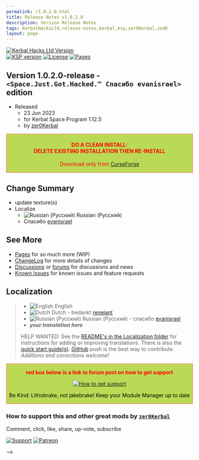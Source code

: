 ```yaml
---
permalink: /1.0.2.0.html
title: Release Notes v1.0.2.0
description: Version Release Notes
tags: KerbalHacksLtd,release-notes,kerbal,ksp,zer0Kerbal,zedK
layout: page
---
```

<!-- ReleaseLayout.md v1.0.2.0
Kerbal Hacks Ltd (KHL)
created: 13 Aug 2022
updated: 23 Jun 2023 

TEMPLATE: ReleaseLayout.md v1.3.7.0
created: 11 Aug 2018
updated: 29 May 2023 -->
[![Kerbal Hacks Ltd Version][MOD:shd]][CURSFG:url]  
[![KSP version][KSP:shd]][KSP:url] [![License][LIC:shd]][LIC:url] [![Pages][SHD:pgs]][pages]

## Version 1.0.2.0-release - `<Space.Just.Got.Hacked.™ Спасибо evanisrael>` edition

* Released
  * 23 Jun 2023
  * for Kerbal Space Program 1.12.5
  * by [zer0Kerbal](https://github.com/zer0Kerbal)

<div style="border:0.5px solid Tomato; background-color: #bada55; color: #FF0000; text-align:center"><h4><b>DO A CLEAN INSTALL:</br> DELETE EXISTING INSTALLATION THEN RE-INSTALL</b></h4><p>Download only from <a href="https://www.curseforge.com/kerbal/ksp-mods/KerbalHacksLtd/files">CurseForge</a></p></div>

## Change Summary

* update texture(s)
* Localize
  * ![Russian (Русский)](https://raw.githubusercontent.com/zer0Kerbal/zer0Kerbal/master/img/RU.png) Russian (Русский)
  * Спасибо [evanisrael](https://github/evanisrael)

## See More

* [Pages][pages] for so much more (WIP)
* [ChangeLog][chlog] for more details of changes
* [Discussions][discu] or [forums][forum] for discussions and news
* [Known Issues][issue] for known issues and feature requests

## Localization

>* ![English](https://raw.githubusercontent.com/zer0Kerbal/zer0Kerbal/master/img/EN.png) English
>* ![Dutch](https://raw.githubusercontent.com/zer0Kerbal/zer0Kerbal/master/img/NL.png) Dutch - bedankt [renejant](https://github.com/renejant)
>* ![Russian (Русский)](https://raw.githubusercontent.com/zer0Kerbal/zer0Kerbal/master/img/RU.png) Russian (Русский) - спасибо [evanisrael](https://github/evanisrael)
>* ***your translation here***
>
> HELP WANTED: See the [README's in the Localization folder](https://github.com/zer0Kerbal/zer0Kerbal/blob/master/Localization/readme.md) for instructions for adding or improving translations. There is also the [quick start guide(s)](https://github.com/zer0Kerbal/zer0Kerbal/blob/master/Localization/quickstart.md). [GitHub][GitHub:url] push is the best way to contribute. *Additions and corrections welcome!*

<div style="border:0.5px solid Tomato; background-color: #BADA55; color: #FF0000; text-align:center">
  <p><b>red box below is a link to forum post on how to get support</b></p>
  <a href="https://forum.kerbalspaceprogram.com/index.php?/topic/83212-*">
    <p><img src="https://i.postimg.cc/vHP6zmrw/image.png" alt="How to get support"></p></a>
  <p style="color: #000000;">Be Kind: Lithobrake, not jakebrake! Keep your Module Manager up to date</p>
</div>

### How to support this and other great mods by [`zer0Kerbal`][zedK]

Comment, click, like, share, up-vote, subscribe

[![Support][PAYPAL:img]][PAYPAL:url] [![Patreon][PATREON:img]][PATREON:url]

<!-- links -->
[chlog]: https://raw.githubusercontent.com/zer0Kerbal/KerbalHacksLtd/master/changelog.md "Changelog"
[discu]: https://github.com/zer0Kerbal/KerbalHacksLtd/discussions/ "Discussions"
[forum]: https://forum.kerbalspaceprogram.com/index.php?/topic/209352-*/ "Kerbal Hacks Ltd (KHL)"
[issue]: https://github.com/zer0Kerbal/KerbalHacksLtd/issues/ "Issue Tracker"
[pages]: https://zer0kerbal.github.io/KerbalHacksLtd/ "GitHub Pages"

<!-- shields -->
[MOD:shd]: https://img.shields.io/badge/Kerbal%20Hacks%20Ltd%20(KHL)%20-v1.0.2.0--release-BADA55.svg?style=plastic&labelColor=darkgreen/ "1.0.2.0-release"
[SHD:pgs]: https://img.shields.io/badge/GitHub-Pages-white?style=plastic&labelColor=9cf&logoColor=181717&logo=github/ "GitHub IO"

[CURSFG:url]: https://www.curseforge.com/kerbal/ksp-mods/KerbalHacksLtd "CurseForge"
[GITHUB:url]: https://github.com/zer0Kerbal/KerbalHacksLtd/ "GitHub"

[KSP:url]: http://kerbalspaceprogram.com/ "Kerbal Space Program"
[KSP:shd]: https://img.shields.io/badge/KSP-1.12.5-blue.svg?style=plastic&labelColor=black/ "Kerbal Space Program"

<!--- license -->
[LIC:url]: https://www.gnu.org/licenses/gpl-2.0-standalone.html "GPL-2.0+ARR"
[LIC:shd]: https://img.shields.io/badge/License-GPL--2.0+ARR-A42E2B?labelColor=white&style=plastic&logoColor=A42E2B&logo=gnu "GPL-2.0+ARR"
-->

[PAYPAL:img]: https://img.shields.io/badge/Buy%20me%20some%20-LFO-BADA55?style=for-the-badge&logo=paypal&labelColor=FFDD00 "PayPal"
[PAYPAL:url]: https://www.paypal.com/donate?hosted_button_id=DC22YHMEJREKL "PayPal"
[PATREON:img]: https://img.shields.io/badge/Patreon%20-Patreonize-FF424D?style=for-the-badge&logo=patreon "Patreon"
[PATREON:url]: https://www.patreon.com/zer0Kerbal/membership "Patreon"

[zedK]: https://forum.kerbalspaceprogram.com/index.php?/profile/190933-*/ "zer0Kerbal"

<!-- THIS FILE: CC BY-ND 4.0 by zer0Kerbal -->